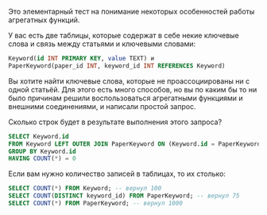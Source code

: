 Это элементарный тест на понимание некоторых особенностей работы агрегатных функций.

У вас есть две таблицы, которые содержат в себе некие ключевые 
слова и связь между статьями и ключевыми  словами:

```sql
Keyword(id INT PRIMARY KEY, value TEXT) и 
PaperKeyword(paper_id INT, keyword_id INT REFERENCES Keyword)
```

Вы хотите найти ключевые слова, которые не проассоциированы ни с одной статьёй.
Для этого есть много способов, но вы по каким бы то ни было причинам 
решили воспользоваться агрегатными функциями и внешними  соединениями, и написали простой запрос.

Сколько строк будет в результате выполнения этого запроса?

```sql
SELECT Keyword.id
FROM Keyword LEFT OUTER JOIN PaperKeyword ON (Keyword.id = PaperKeyword.keyword_id)
GROUP BY Keyword.id
HAVING COUNT(*) = 0
```

Если вам нужно количество записей в таблицах, то их столько:

```sql
SELECT COUNT(*) FROM Keyword; -- вернул 100
SELECT COUNT(DISTINCT keyword_id) FROM PaperKeyword; -- вернул 75
SELECT COUNT(*) FROM PaperKeyword; -- вернул 1000
```
